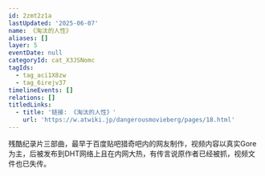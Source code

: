 ```yaml
---
id: 2zmt2z1a
lastUpdated: '2025-06-07'
name: 《淘汰的人性》
aliases: []
layer: 5
eventDate: null
categoryId: cat_X3JSNomc
tagIds:
  - tag_aci1X8zw
  - tag_6irejv37
timelineEvents: []
relations: []
titledLinks:
  - title: '链接: 《淘汰的人性》'
    url: 'https://w.atwiki.jp/dangerousmovieberg/pages/18.html'
---
```

残酷纪录片三部曲，最早于百度贴吧猎奇吧内的网友制作，视频内容以真实Gore为主，后被发布到DHT网络上且在内网大热，有传言说原作者已经被抓，视频文件也已失传。
